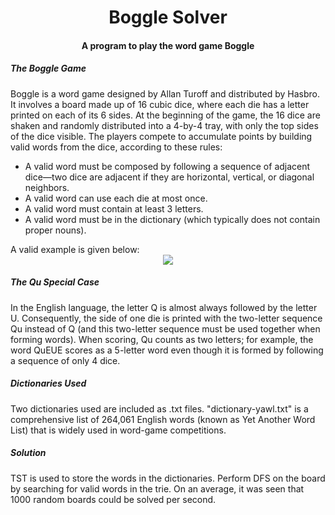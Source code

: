 
<h1 align="center">Boggle Solver</h1>
<h4><center>A program to play the word game Boggle</center></h4>
<h5>The Boggle Game</h5>
<p>Boggle is a word game designed by Allan Turoff and distributed by Hasbro. It involves a board made up of 16 cubic dice, where each die has a letter printed on each of its 6 sides. At the beginning of the game, the 16 dice are shaken and randomly distributed into a 4-by-4 tray, with only the top sides of the dice visible. The players compete to accumulate points by building valid words from the dice, according to these rules: </p>
<ul>
  <li>A valid word must be composed by following a sequence of adjacent dice—two dice are adjacent if they are horizontal, vertical, or diagonal neighbors. </li>
  <li>A valid word can use each die at most once. </li>
  <li>A valid word must contain at least 3 letters. </li>
  <li>A valid word must be in the dictionary (which typically does not contain proper nouns).</li>
  </ul>
  A valid example is given below:</br>
 <center><img src="https://coursera.cs.princeton.edu/algs4/assignments/boggle/pines.png"></center>
 <h5>The Qu Special Case</h5>
 <p>In the English language, the letter Q is almost always followed by the letter U. Consequently, the side of one die is printed with the two-letter sequence Qu instead of Q (and this two-letter sequence must be used together when forming words). When scoring, Qu counts as two letters; for example, the word QuEUE scores as a 5-letter word even though it is formed by following a sequence of only 4 dice.</p>
 <h5>Dictionaries Used</h5>
 <p>Two dictionaries used are included as .txt files. "dictionary-yawl.txt" is a comprehensive list of 264,061 English words (known as Yet Another Word List) that is widely used in word-game competitions. </p>
 <h5>Solution</h5>
 <p>TST is used to store the words in the dictionaries. Perform DFS on the board by searching for valid words in the trie. On an average, it was seen that 1000 random boards could be solved per second.</p>



 
